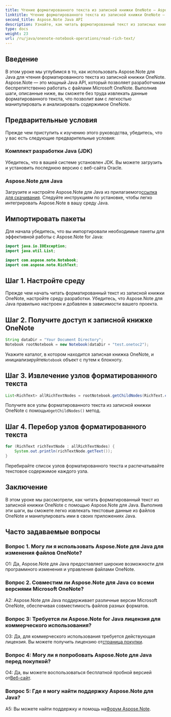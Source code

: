```yaml
---
title: Чтение форматированного текста из записной книжки OneNote — Aspose.Note
linktitle: Чтение форматированного текста из записной книжки OneNote — Aspose.Note
second_title: Aspose.Note Java API
description: Узнайте, как читать форматированный текст из записных книжек OneNote с помощью Aspose.Note для Java. Расширьте возможности своих Java-приложений благодаря простой интеграции с OneNote.
type: docs
weight: 23
url: /ru/java/onenote-notebook-operations/read-rich-text/
---
```

## Введение

В этом уроке мы углубимся в то, как использовать Aspose.Note для Java для чтения форматированного текста из записной книжки OneNote. Aspose.Note — это мощный Java API, который позволяет разработчикам беспрепятственно работать с файлами Microsoft OneNote. Выполнив шаги, описанные ниже, вы сможете без труда извлекать данные форматированного текста, что позволит вам с легкостью манипулировать и анализировать содержимое OneNote.

## Предварительные условия

Прежде чем приступить к изучению этого руководства, убедитесь, что у вас есть следующие предварительные условия:

### Комплект разработки Java (JDK)

Убедитесь, что в вашей системе установлен JDK. Вы можете загрузить и установить последнюю версию с веб-сайта Oracle.

### Aspose.Note для Java

 Загрузите и настройте Aspose.Note для Java из прилагаемого[ссылка для скачивания](https://releases.aspose.com/note/java/). Следуйте инструкциям по установке, чтобы легко интегрировать Aspose.Note в вашу среду Java.

## Импортировать пакеты

Для начала убедитесь, что вы импортировали необходимые пакеты для эффективной работы с Aspose.Note for Java:

```java
import java.io.IOException;
import java.util.List;

import com.aspose.note.Notebook;
import com.aspose.note.RichText;
```

## Шаг 1. Настройте среду

Прежде чем начать читать форматированный текст из записной книжки OneNote, настройте среду разработки. Убедитесь, что Aspose.Note для Java правильно настроен и добавлен в зависимости вашего проекта.

## Шаг 2. Получите доступ к записной книжке OneNote

```java
String dataDir = "Your Document Directory";
Notebook rootNotebook = new Notebook(dataDir + "test.onetoc2");
```

 Укажите каталог, в котором находится записная книжка OneNote, и инициализируйте`Notebook` объект с путем к блокноту.

## Шаг 3. Извлечение узлов форматированного текста

```java
List<RichText> allRichTextNodes = rootNotebook.getChildNodes(RichText.class);
```

 Получите все узлы форматированного текста из записной книжки OneNote с помощью`getChildNodes()` метод.

## Шаг 4. Перебор узлов форматированного текста

```java
for (RichText richTextNode : allRichTextNodes) {
    System.out.println(richTextNode.getText());
}
```

Перебирайте список узлов форматированного текста и распечатывайте текстовое содержимое каждого узла.

## Заключение

В этом уроке мы рассмотрели, как читать форматированный текст из записной книжки OneNote с помощью Aspose.Note для Java. Выполнив эти шаги, вы сможете легко извлекать текстовые данные из файлов OneNote и манипулировать ими в своих приложениях Java.

## Часто задаваемые вопросы

### Вопрос 1. Могу ли я использовать Aspose.Note для Java для изменения файлов OneNote?

О1: Да, Aspose.Note для Java предоставляет широкие возможности для программного изменения и управления файлами OneNote.

### Вопрос 2. Совместим ли Aspose.Note для Java со всеми версиями Microsoft OneNote?

A2: Aspose.Note для Java поддерживает различные версии Microsoft OneNote, обеспечивая совместимость файлов разных форматов.

### Вопрос 3: Требуется ли Aspose.Note for Java лицензия для коммерческого использования?

 О3: Да, для коммерческого использования требуется действующая лицензия. Вы можете получить лицензию от[страница покупки](https://purchase.aspose.com/buy).

### Вопрос 4: Могу ли я попробовать Aspose.Note для Java перед покупкой?

 О4: Да, вы можете воспользоваться бесплатной пробной версией от[Веб-сайт](https://releases.aspose.com/).

### Вопрос 5: Где я могу найти поддержку Aspose.Note для Java?

 A5: Вы можете найти поддержку и помощь на[Форум Aspose.Note](https://forum.aspose.com/c/note/28).